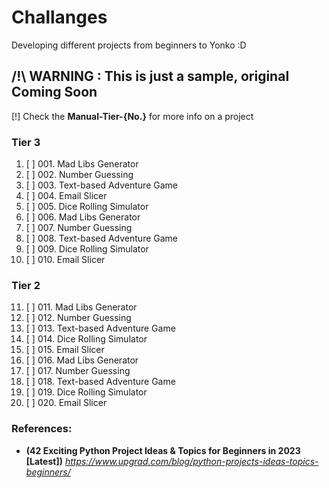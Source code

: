 # Challanges
Developing different projects from beginners to Yonko :D

## /!\ WARNING : This is just a sample, original Coming Soon
[!] Check the **Manual-Tier-{No.}** for more info on a project

### Tier 3
001. [ ] 001. Mad Libs Generator
002. [ ] 002. Number Guessing
003. [ ] 003. Text-based Adventure Game
004. [ ] 004. Email Slicer
005. [ ] 005. Dice Rolling Simulator
006. [ ] 006. Mad Libs Generator
007. [ ] 007. Number Guessing
008. [ ] 008. Text-based Adventure Game
009. [ ] 009. Dice Rolling Simulator
010. [ ] 010. Email Slicer

### Tier 2
011. [ ] 011. Mad Libs Generator
012. [ ] 012. Number Guessing
013. [ ] 013. Text-based Adventure Game
014. [ ] 014. Dice Rolling Simulator
015. [ ] 015. Email Slicer
016. [ ] 016. Mad Libs Generator
017. [ ] 017. Number Guessing
018. [ ] 018. Text-based Adventure Game
019. [ ] 019. Dice Rolling Simulator
020. [ ] 020. Email Slicer

<!--
### Tier 1
021. [ ] 021. Number Guessing
022. [ ] 022. Text-based Adventure Game
023. [ ] 023. Text-based Adventure Game
024. [ ] 024. Dice Rolling Simulator
025. [ ] 025. Email Slicer
026. [ ] 026. Mad Libs Generator
027. [ ] 027. Number Guessing
028. [ ] 028. Text-based Adventure Game
029. [ ] 029. Dice Rolling Simulator
030. [ ] 030. Email Slicer
-->

<!--
### Tier 0
031. [ ] 031. Number Guessing
032. [ ] 032. Text-based Adventure Game
033. [ ] 033. Text-based Adventure Game
034. [ ] 034. Dice Rolling Simulator
035. [ ] 035. Email Slicer
036. [ ] 036. Mad Libs Generator
037. [ ] 037. Number Guessing
038. [ ] 038. Text-based Adventure Game
039. [ ] 039. Dice Rolling Simulator
040. [ ] 040. Email Slicer
-->

<!--
### Tier X
041. [ ] 041. Number Guessing
042. [ ] 042. Text-based Adventure Game
043. [ ] 043. Mad Libs Generator
044. [ ] 044. Dice Rolling Simulator
045. [ ] 045. Email Slicer
046. [ ] 046. Mad Libs Generator
047. [ ] 047. Number Guessing
048. [ ] 048. Text-based Adventure Game
049. [ ] 049. Dice Rolling Simulator
050. [ ] 050. Email Slicer
-->


### References:
- **(42 Exciting Python Project Ideas & Topics for Beginners in 2023 [Latest])** _https://www.upgrad.com/blog/python-projects-ideas-topics-beginners/_
